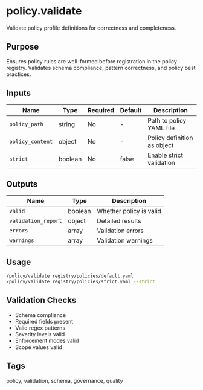 # policy.validate

Validate policy profile definitions for correctness and completeness.

## Purpose

Ensures policy rules are well-formed before registration in the policy registry. Validates schema compliance, pattern correctness, and policy best practices.

## Inputs

| Name | Type | Required | Default | Description |
|------|------|----------|---------|-------------|
| `policy_path` | string | No | - | Path to policy YAML file |
| `policy_content` | object | No | - | Policy definition as object |
| `strict` | boolean | No | false | Enable strict validation |

## Outputs

| Name | Type | Description |
|------|------|-------------|
| `valid` | boolean | Whether policy is valid |
| `validation_report` | object | Detailed results |
| `errors` | array | Validation errors |
| `warnings` | array | Validation warnings |

## Usage

```bash
/policy/validate registry/policies/default.yaml
/policy/validate registry/policies/strict.yaml --strict
```

## Validation Checks

- Schema compliance
- Required fields present
- Valid regex patterns
- Severity levels valid
- Enforcement modes valid
- Scope values valid

## Tags

policy, validation, schema, governance, quality
